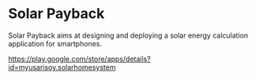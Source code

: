 # Solar Payback
Solar Payback aims at designing and deploying a solar energy calculation application for smartphones.

https://play.google.com/store/apps/details?id=myusarisoy.solarhomesystem

